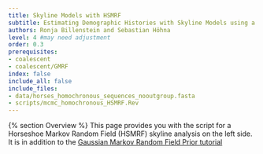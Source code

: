 ```yaml
---
title: Skyline Models with HSMRF
subtitle: Estimating Demographic Histories with Skyline Models using a Horsehoe Markov Random Field Prior
authors: Ronja Billenstein and Sebastian Höhna
level: 4 #may need adjustment
order: 0.3
prerequisites:
- coalescent
- coalescent/GMRF
index: false
include_all: false
include_files:
- data/horses_homochronous_sequences_nooutgroup.fasta
- scripts/mcmc_homochronous_HSMRF.Rev
---
```


{% section Overview %}
This page provides you with the script for a Horseshoe Markov Random Field (HSMRF) skyline analysis on the left side.
It is in addition to the [Gaussian Markov Random Field Prior tutorial]({{base.url}}/tutorials/coalescent/GMRF)
